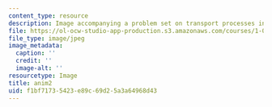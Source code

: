 ```yaml
---
content_type: resource
description: Image accompanying a problem set on transport processes in the environment.
file: https://ol-ocw-studio-app-production.s3.amazonaws.com/courses/1-061-transport-processes-in-the-environment-fall-2008/f1bf71735423e89c69d25a3a64968d43_anim2.jpg
file_type: image/jpeg
image_metadata:
  caption: ''
  credit: ''
  image-alt: ''
resourcetype: Image
title: anim2
uid: f1bf7173-5423-e89c-69d2-5a3a64968d43
---
```


